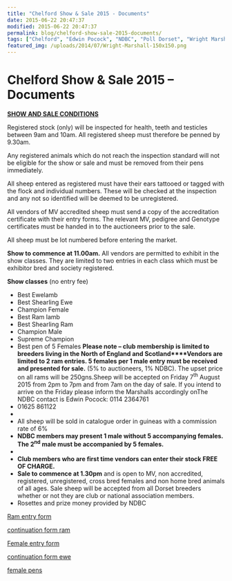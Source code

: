 ```yaml
---
title: "Chelford Show & Sale 2015 - Documents"
date: 2015-06-22 20:47:37
modified: 2015-06-22 20:47:37
permalink: blog/chelford-show-sale-2015-documents/
tags: ["Chelford", "Edwin Pocock", "NDBC", "Poll Dorset", "Wright Marshall"]
featured_img: /uploads/2014/07/Wright-Marshall-150x150.png
---
```


# Chelford Show &#038; Sale 2015 &#8211; Documents

**<u>SHOW AND SALE CONDITIONS</u>**

Registered stock (only) will be inspected for health, teeth and testicles between 9am and 10am. All registered sheep must therefore be penned by 9.30am.

Any registered animals which do not reach the inspection standard will not be eligible for the show or sale and must be removed from their pens immediately.

All sheep entered as registered must have their ears tattooed or tagged with the flock and individual numbers. These will be checked at the inspection and any not so identified will be deemed to be unregistered.

All vendors of MV accredited sheep must send a copy of the accreditation certificate with their entry forms. The relevant MV, pedigree and Genotype certificates must be handed in to the auctioneers prior to the sale.

All sheep must be lot numbered before entering the market.

**Show to commence at 11.00am.** All vendors are permitted to exhibit in the show classes. They are limited to two entries in each class which must be exhibitor bred and society registered.

**Show classes** (no entry fee)

- Best Ewelamb
- Best Shearling Ewe
- Champion Female
- Best Ram lamb
- Best Shearling Ram
- Champion Male
- Supreme Champion
- Best pen of 5 Females **Please note – club membership is limited to breeders living in the North of England and Scotland****Vendors are limited to 2 ram entries. 5 females per 1 male entry must be received and presented for sale.** (5% to auctioneers, 1% NDBC). The upset price on all rams will be 250gns.Sheep will be accepted on Friday 7<sup>th</sup> August 2015 from 2pm to 7pm and from 7am on the day of sale. If you intend to arrive on the Friday please inform the Marshalls accordingly onThe NDBC contact is Edwin Pocock: 0114 2364761
- 01625 861122
-
- All sheep will be sold in catalogue order in guineas with a commission rate of 6%
- **NDBC members may present 1 male without 5 accompanying females. The 2<sup>nd</sup> male must be accompanied by 5 females.**
-
- **Club members who are first time vendors can enter their stock FREE OF CHARGE.**
- **Sale to commence at 1.30pm** and is open to MV, non accredited, registered, unregistered, cross bred females and non home bred animals of all ages. Sale sheep will be accepted from all Dorset breeders whether or not they are club or national association members.
- Rosettes and prize money provided by NDBC

[Ram entry form](/uploads/2015/06/Ram-entry-form.docx)

[continuation form ram](/uploads/2015/06/continuation-form-ram.docx)

[Female entry form](/uploads/2015/06/Female-entry-form.docx)

[continuation form ewe](/uploads/2015/06/continuation-form-ewe.docx)

[female pens](/uploads/2015/06/female-pens.docx)
